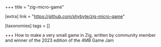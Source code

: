 +++
title = "zig-micro-game"

[extra]
link = "https://github.com/shybyte/zig-micro-game"

[taxonomies]
tags = []

+++
How to make a very small game in Zig, written by community member and winner of the 2023 edition of the 4MB Game Jam
